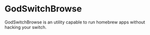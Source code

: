# GodSwitchBrowse

GodSwitchBrowse is an utility capable to run homebrew apps without hacking your switch.

